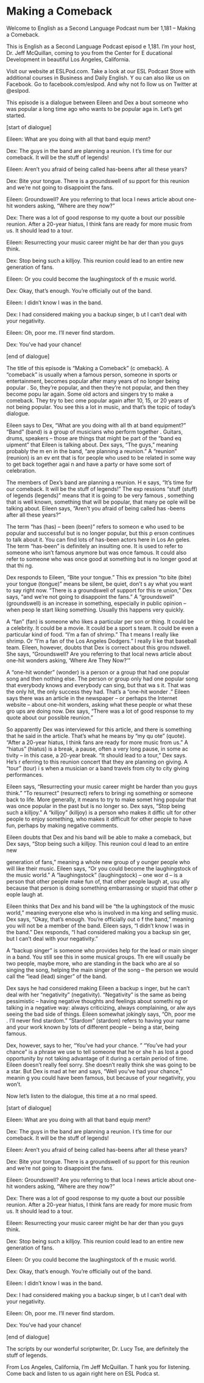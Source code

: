 # Making a Comeback

Welcome to English as a Second Language Podcast num ber 1,181 – Making a Comeback. 

This is English as a Second Language Podcast episod e 1,181. I’m your host, Dr. Jeff McQuillan, coming to you from the Center for E ducational Development in beautiful Los Angeles, California.  

Visit our website at ESLPod.com. Take a look at our  ESL Podcast Store with additional courses in Business and Daily English. Y ou can also like us on Facebook. Go to facebook.com/eslpod. And why not fo llow us on Twitter at @eslpod. 

This episode is a dialogue between Eileen and Dex a bout someone who was popular a long time ago who wants to be popular aga in. Let’s get started. 

[start of dialogue] 

Eileen: What are you doing with all that band equip ment? 

Dex: The guys in the band are planning a reunion. I t’s time for our comeback. It will be the stuff of legends! 

Eileen: Aren’t you afraid of being called has-beens  after all these years? 

Dex: Bite your tongue. There is a groundswell of su pport for this reunion and we’re not going to disappoint the fans. 

Eileen: Groundswell? Are you referring to that loca l news article about one-hit wonders asking, “Where are they now?”  

Dex: There was a lot of good response to my quote a bout our possible reunion. After a 20-year hiatus, I think fans are ready for more music from us. It should lead to a tour. 

Eileen: Resurrecting your music career might be har der than you guys think. 

Dex: Stop being such a killjoy. This reunion could lead to an entire new generation of fans. 

Eileen: Or you could become the laughingstock of th e music world.  

 Dex: Okay, that’s enough. You’re officially out of the band. 

Eileen: I didn’t know I was in the band. 

Dex: I had considered making you a backup singer, b ut I can’t deal with your negativity. 

Eileen: Oh, poor me. I’ll never find stardom. 

Dex: You’ve had your chance! 

[end of dialogue] 

The title of this episode is “Making a Comeback” (c omeback). A “comeback” is usually when a famous person, someone in sports or entertainment, becomes popular after many years of no longer being popular . So, they’re popular, and then they’re not popular, and then they become popu lar again. Some old actors and singers try to make a comeback. They try to bec ome popular again after 10, 15, or 20 years of not being popular. You see this a lot in music, and that’s the topic of today’s dialogue.  

Eileen says to Dex, “What are you doing with all th at band equipment?” “Band” (band) is a group of musicians who perform together . Guitars, drums, speakers – those are things that might be part of the “band eq uipment” that Eileen is talking about. Dex says, “The guys,” meaning probably the m en in the band, “are planning a reunion.” A “reunion” (reunion) is an ev ent that is for people who used to be related in some way to get back together agai n and have a party or have some sort of celebration.  

The members of Dex’s band are planning a reunion. H e says, “It’s time for our comeback. It will be the stuff of legends!” The exp ressions “stuff (stuff) of legends (legends)” means that it is going to be very famous , something that is well known, something that will be popular, that many pe ople will be talking about. Eileen says, “Aren’t you afraid of being called has -beens after all these years?”  

The term “has (has) – been (been)” refers to someon e who used to be popular and successful but is no longer popular, but this p erson continues to talk about it. You can find lots of has-been actors here in Los An geles. The term “has-been” is definitely an insulting one. It is used to refer to  someone who isn’t famous anymore but was once famous. It could also refer to  someone who was once good at something but is no longer good at that thi ng.   

 Dex responds to Eileen, “Bite your tongue.” This ex pression “to bite (bite) your tongue (tongue)” means be silent, be quiet, don’t s ay what you want to say right now. “There is a groundswell of support for this re union,” Dex says, “and we’re not going to disappoint the fans.” A “groundswell” (groundswell) is an increase in something, especially in public opinion – when peop le start liking something. Usually this happens very quickly.  

A “fan” (fan) is someone who likes a particular per son or thing. It could be a celebrity. It could be a movie. It could be a sport s team. It could be even a particular kind of food. “I’m a fan of shrimp.” Tha t means I really like shrimp. Or “I’m a fan of the Los Angeles Dodgers.” I really li ke that baseball team. Eileen, however, doubts that Dex is correct about this grou ndswell. She says, “Groundswell? Are you referring to that local news article about one-hit wonders asking, ‘Where Are They Now?’”  

A “one-hit wonder” (wonder) is a person or a group that had one popular song and then nothing else. The person or group only had  one popular song that everybody knows and everybody can sing, but that wa s it. That was the only hit, the only success they had. That’s a “one-hit wonder .” Eileen says there was an article in the newspaper – or perhaps the Internet website – about one-hit wonders, asking what these people or what these gro ups are doing now. Dex says, “There was a lot of good response to my quote  about our possible reunion.”  

So apparently Dex was interviewed for this article,  and there is something that he said in the article. That’s what he means by “my qu ote” (quote). “After a 20-year hiatus, I think fans are ready for more music from us.” A “hiatus” (hiatus) is a break, a pause, often a very long pause, in some ac tivity – in this case, a 20-year break. “It should lead to a tour,” Dex says. He’s r eferring to this reunion concert that they are planning on giving. A “tour” (tour) i s when a musician or a band travels from city to city giving performances.  

Eileen says, “Resurrecting your music career might be harder than you guys think.” “To resurrect” (resurrect) refers to bringi ng something or someone back to life. More generally, it means to try to make somet hing popular that was once popular in the past but is no longer so. Dex says, “Stop being such a killjoy.” A “killjoy” (killjoy) is a person who makes it diffic ult for other people to enjoy something, who makes it difficult for other people to have fun, perhaps by making negative comments.  

Eileen doubts that Dex and his band will be able to  make a comeback, but Dex says, “Stop being such a killjoy. This reunion coul d lead to an entire new  

generation of fans,” meaning a whole new group of y ounger people who will like their music. Eileen says, “Or you could become the laughingstock of the music world.” A “laughingstock” (laughingstock) – one wor d – is a person that other people make fun of, that other people laugh at, usu ally because that person is doing something embarrassing or stupid that other p eople laugh at.  

Eileen thinks that Dex and his band will be “the la ughingstock of the music world,” meaning everyone else who is involved in ma king and selling music. Dex says, “Okay, that’s enough. You’re officially out o f the band,” meaning you will not be a member of the band. Eileen says, “I didn’t  know I was in the band.” Dex responds, “I had considered making you a backup sin ger, but I can’t deal with your negativity.”  

A “backup singer” is someone who provides help for the lead or main singer in a band. You still see this in some musical groups. Th ere will usually be two people, maybe more, who are standing in the back who are al so singing the song, helping the main singer of the song – the person we  would call the “lead (lead) singer” of the band.  

Dex says he had considered making Eileen a backup s inger, but he can’t deal with her “negativity” (negativity). “Negativity” is  the same as being pessimistic – having negative thoughts and feelings about somethi ng or talking in a negative way: always criticizing, always complaining, or alw ays seeing the bad side of things. Eileen somewhat jokingly says, “Oh, poor me . I’ll never find stardom.” “Stardom” (stardom) refers to having your name and your work known by lots of different people – being a star, being famous.  

Dex, however, says to her, “You’ve had your chance. ” “You’ve had your chance” is a phrase we use to tell someone that he or she h as lost a good opportunity by not taking advantage of it during a certain period of time. Eileen doesn’t really feel sorry. She doesn’t really think she was going to be a star. But Dex is mad at her and says, “Well you’ve had your chance,” meanin g you could have been famous, but because of your negativity, you won’t.  

Now let’s listen to the dialogue, this time at a no rmal speed. 

[start of dialogue] 

Eileen: What are you doing with all that band equip ment? 

Dex: The guys in the band are planning a reunion. I t’s time for our comeback. It will be the stuff of legends!  

 Eileen: Aren’t you afraid of being called has-beens  after all these years? 

Dex: Bite your tongue. There is a groundswell of su pport for this reunion and we’re not going to disappoint the fans. 

Eileen: Groundswell? Are you referring to that loca l news article about one-hit wonders asking, “Where are they now?”  

Dex: There was a lot of good response to my quote a bout our possible reunion. After a 20-year hiatus, I think fans are ready for more music from us. It should lead to a tour. 

Eileen: Resurrecting your music career might be har der than you guys think. 

Dex: Stop being such a killjoy. This reunion could lead to an entire new generation of fans. 

Eileen: Or you could become the laughingstock of th e music world. 

Dex: Okay, that’s enough. You’re officially out of the band. 

Eileen: I didn’t know I was in the band. 

Dex: I had considered making you a backup singer, b ut I can’t deal with your negativity. 

Eileen: Oh, poor me. I’ll never find stardom. 

Dex: You’ve had your chance! 

[end of dialogue] 

The scripts by our wonderful scriptwriter, Dr. Lucy  Tse, are definitely the stuff of legends.  

From Los Angeles, California, I’m Jeff McQuillan. T hank you for listening. Come back and listen to us again right here on ESL Podca st.  


